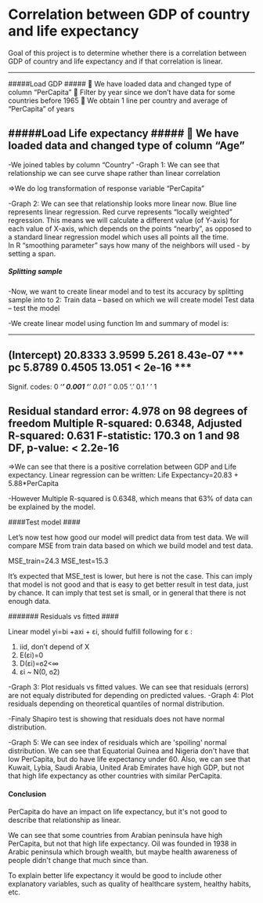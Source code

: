 # Correlation between GDP of country and life expectancy

Goal of this project is to determine whether there is a correlation between GDP of country and life expectancy and if that correlation is linear. 

---------------------------------------------------------
#####Load GDP #####
   We have loaded data and changed type of column “PerCapita”
   Filter by year since we don’t have data for some countries before 1965
   We obtain 1 line per country and average of “PerCapita” of years

#####Load Life expectancy #####
   We have loaded data and changed type of column “Age”
---------------------------------------------------------

 -We joined tables by column “Country”
 -Graph 1: We can see that relationship we can see curve shape rather than linear correlation 

=>We do log transformation of response variable “PerCapita”

-Graph 2: We can see that relationship looks more linear now. 
 Blue line represents linear regression. 
 Red curve represents “locally weighted” regression. 
 This means we will calculate a different value (of Y-axis) for each value of X-axis, which depends on the points “nearby”, as opposed to a standard linear regression model which uses all points all the time.  
 In R “smoothing parameter” says how many of the neighbors will used - by setting a span.
 
 
##### Splitting sample ######

 -Now, we want to create linear model and to test its accuracy by splitting sample into to 2:
Train data – based on which we will create model
Test data – test the model 

 -We create linear model using function lm and summary of model is:

---------------------------------------------------------
(Intercept)  20.8333     3.9599   5.261 8.43e-07 ***
pc            5.8789     0.4505  13.051  < 2e-16 ***
---
Signif. codes:  0 ‘***’ 0.001 ‘**’ 0.01 ‘*’ 0.05 ‘.’ 0.1 ‘ ’ 1

Residual standard error: 4.978 on 98 degrees of freedom
Multiple R-squared:  0.6348,	Adjusted R-squared:  0.631 
F-statistic: 170.3 on 1 and 98 DF,  p-value: < 2.2e-16
---------------------------------------------------------

=>We can see that there is a positive correlation between GDP and Life expectancy.
Linear regression can be written: 
Life Expectancy=20.83 + 5.88*PerCapita

-However Multiple R-squared is 0.6348, which means that 63% of data can be explained by the model. 

####Test model ####

Let’s now test how good our model will predict data from test data.
We will compare MSE from train data based on which we build model and test data.

MSE_train=24.3
MSE_test=15.3

It’s expected that MSE_test is lower, but here is not the case. 
This can imply that model is not good and that is easy to get better result in test data, just by chance.
It can imply that test set is small, or in general that there is not enough data.

####### Residuals vs fitted ####

Linear model yi=bi +axi + εi, 
should fulfill following for ε : 
1.	iid, don’t depend of X
2.	E(εi)=0
3.	D(εi)=ϭ2<∞ 
4.	εi  ~ N(0, ϭ2)

-Graph 3: Plot residuals vs fitted values. We can see that residuals (errors) are not equaly distributed for depending on predicted values. 
-Graph 4: Plot residuals depending on theoretical quantiles of normal distribution.

-Finaly Shapiro test is showing that residuals does not have normal distribution.

-Graph 5: We can see index of residuals which are 'spoiling' normal distribution.
We can see that Equatorial Guinea and Nigeria don't have that low PerCapita, but do have life expectancy under 60.
Also, we can see that Kuwait, Lybia, Saudi Arabia, United Arab Emirates have high GDP, but not that high life expectancy as other countries with similar PerCapita.

#### Conclusion ####

PerCapita do have an impact on life expectancy, but it's not good to describe that relationship as linear. 

We can see that some countries from Arabian peninsula have high PerCapita, but not that high life expectancy. 
Oil was founded in 1938 in Arabic peninsula which brough wealth, but maybe health awareness of people didn't change that much since than. 

To explain better life expectancy it would be good to include other explanatory variables, such as quality of healthcare system, healthy habits, etc.